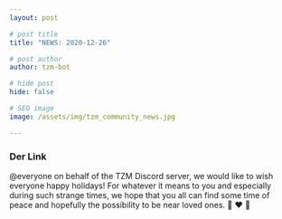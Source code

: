 ```yaml
---
layout: post

# post title
title: "NEWS: 2020-12-26"

# post author
author: tzm-bot

# hide post
hide: false

# SEO image
image: /assets/img/tzm_community_news.jpg

---
```


### Der Link

@​everyone on behalf of the TZM Discord server, we would like to wish everyone happy holidays! For whatever it means to you and especially during such strange times, we hope that you all can find some time of peace and hopefully the possibility to be near loved ones. 🙂  ❤️ 🎄  


